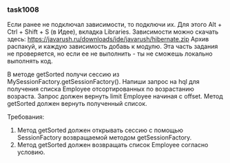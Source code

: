 
### task1008

Если ранее не подключал зависимости, то подключи их. Для этого Alt + Ctrl + Shift + S (в Идее), вкладка Libraries.
Зависимости можно скачать здесь: https://javarush.ru/downloads/ide/javarush/hibernate.zip
Архив распакуй, и каждую зависимость добавь к модулю.
Эта часть задания не проверяется, но если ее не выполнить - ты не сможешь локально выполнять код.

В методе getSorted получи сессию из MySessionFactory.getSessionFactory().
Напиши запрос на hql для получения списка Employee отсортированных по возрастанию возраста.
Запрос должен вернуть limit Employee начиная с offset.
Метод getSorted должен вернуть полученный список.


Требования:
1.	Метод getSorted должен открывать сессию с помощью SessionFactory возвращаемой методом getSessionFactory.
2.	Метод getSorted должен возвращать список Employee согласно условию.


